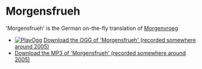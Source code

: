 # Morgensfrueh

'Morgensfrueh' is the German on-the-fly translation of [Morgenvroeg](Morgenvroeg.md)

 * [![PlayOgg](http://static.fsf.org/playogg/Play_ogg_80x15.png "I support PlayOgg!")](http://playogg.org) [Download the OGG of 'Morgensfrueh' (recorded somewhere around 2005)](http://www.richelbilderbeek.nl/CD04_09MorgensFrueh.ogg)
 * [Download the MP3 of 'Morgensfrueh' (recorded somewhere around 2005)](http://www.richelbilderbeek.nl/CD04_09Morgensfrueh.mp3)
